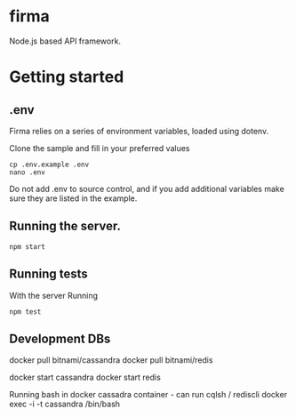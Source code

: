 # firma
Node.js based API framework.


# Getting started

## .env

Firma relies on a series of environment variables, loaded using dotenv.

Clone the sample and fill in your preferred values
```
cp .env.example .env
nano .env
```
Do not add .env to source control, and if you add additional variables make sure they are listed in the example.

## Running the server.
```
npm start
```
## Running tests

With the server Running
```
npm test
```

## Development DBs

docker pull bitnami/cassandra
docker pull bitnami/redis

docker start cassandra
docker start redis

Running bash in docker cassadra container - can run cqlsh / rediscli
docker exec -i -t cassandra /bin/bash
